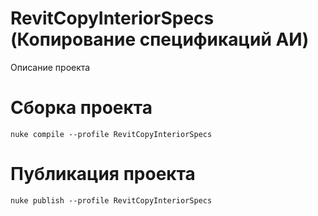 # RevitCopyInteriorSpecs (Копирование спецификаций АИ)
Описание проекта 

# Сборка проекта
```
nuke compile --profile RevitCopyInteriorSpecs
```

# Публикация проекта
```
nuke publish --profile RevitCopyInteriorSpecs
```
